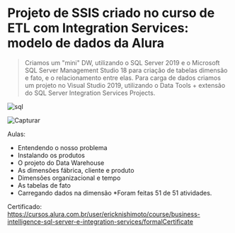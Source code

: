 # Projeto de SSIS criado no curso de ETL com Integration Services: modelo de dados da Alura

> Criamos um "mini" DW, utilizando o SQL Server 2019 e o Microsoft SQL Server Management Studio 18 para criação de tabelas dimensão e fato, e o relacionamento entre elas. Para carga de dados criamos um projeto no Visual Studio 2019, utilizando o Data Tools + extensão do SQL Server Integration Services Projects.

![sql](https://user-images.githubusercontent.com/25754870/183067336-000f7139-a839-4037-a14a-5b0c5941b60a.PNG)

![Capturar](https://user-images.githubusercontent.com/25754870/183065634-7e882ebd-3e0b-41b9-ba89-e3ad35c675c1.PNG)


Aulas:
- Entendendo o nosso problema
- Instalando os produtos
- O projeto do Data Warehouse
- As dimensões fábrica, cliente e produto
- Dimensões organizacional e tempo
- As tabelas de fato
- Carregando dados na dimensão
*Foram feitas 51 de 51 atividades.

Certificado: https://cursos.alura.com.br/user/ericknishimoto/course/business-intelligence-sql-server-e-integration-services/formalCertificate
